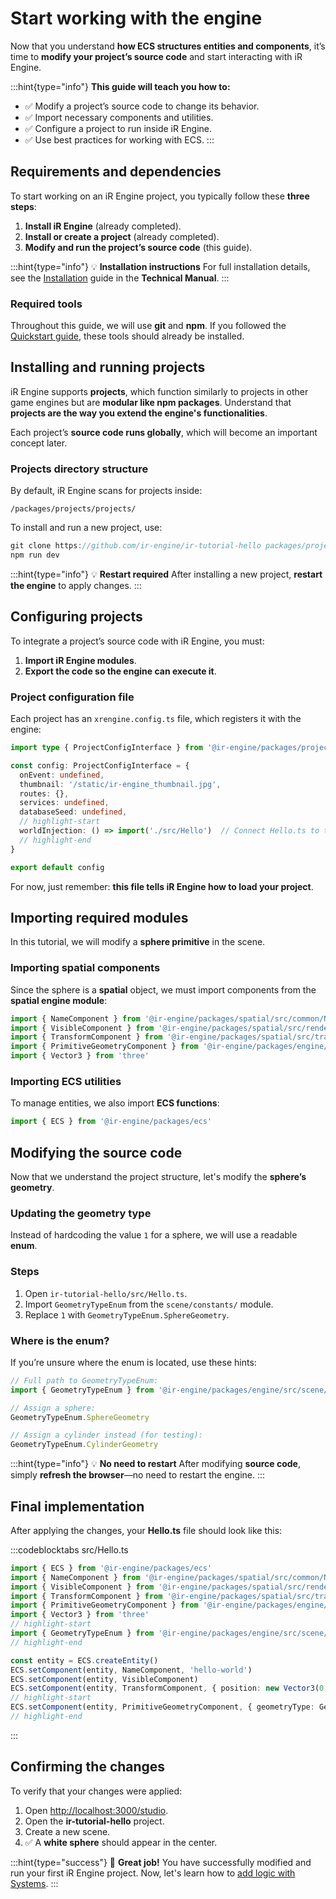# Start working with the engine

Now that you understand **how ECS structures entities and components**, it’s time to **modify your project’s source code** and start interacting with iR Engine.

:::hint{type="info"}
**This guide will teach you how to:**

- ✅ Modify a project’s source code to change its behavior.
- ✅ Import necessary components and utilities.
- ✅ Configure a project to run inside iR Engine.
- ✅ Use best practices for working with ECS.
:::

## Requirements and dependencies

To start working on an iR Engine project, you typically follow these **three steps**:

1. **Install iR Engine** (already completed).
2. **Install or create a project** (already completed).
3. **Modify and run the project’s source code** (this guide).

:::hint{type="info"}
💡 **Installation instructions**
For full installation details, see the [Installation](./../../../manual/01_install/index.md) guide in the **Technical Manual**.
:::

### Required tools

Throughout this guide, we will use **git** and **npm**. If you followed the [Quickstart guide](./../01_quickstart/index.md), these tools should already be installed.

## Installing and running projects

iR Engine supports **projects**, which function similarly to projects in other game engines but are **modular like npm packages**. Understand that **projects are the way you extend the engine's functionalities**.

Each project’s **source code runs globally**, which will become an important concept later.

### **Projects directory structure**

By default, iR Engine scans for projects inside:

```shell
/packages/projects/projects/
```

To install and run a new project, use:

```javascript
git clone https://github.com/ir-engine/ir-tutorial-hello packages/projects/projects/ir-tutorial-hello
npm run dev
```

:::hint{type="info"}
💡 **Restart required**
After installing a new project, **restart the engine** to apply changes.
:::

## Configuring projects

To integrate a project’s source code with iR Engine, you must:

1. **Import iR Engine modules**.
2. **Export the code so the engine can execute it**.

### **Project configuration file**

Each project has an `xrengine.config.ts` file, which registers it with the engine:

```typescript
import type { ProjectConfigInterface } from '@ir-engine/packages/projects/ProjectConfigInterface'

const config: ProjectConfigInterface = {
  onEvent: undefined,
  thumbnail: '/static/ir-engine_thumbnail.jpg',
  routes: {},
  services: undefined,
  databaseSeed: undefined,
  // highlight-start
  worldInjection: () => import('./src/Hello')  // Connect Hello.ts to the engine
  // highlight-end
}

export default config
```

For now, just remember: **this file tells iR Engine how to load your project**.

## Importing required modules

In this tutorial, we will modify a **sphere primitive** in the scene.

### **Importing spatial components**

Since the sphere is a **spatial** object, we must import components from the **spatial engine module**:

```typescript
import { NameComponent } from '@ir-engine/packages/spatial/src/common/NameComponent'
import { VisibleComponent } from '@ir-engine/packages/spatial/src/renderer/components/VisibleComponent'
import { TransformComponent } from '@ir-engine/packages/spatial/src/transform/components/TransformComponent'
import { PrimitiveGeometryComponent } from '@ir-engine/packages/engine/src/scene/components/PrimitiveGeometryComponent'
import { Vector3 } from 'three'
```

### **Importing ECS utilities**

To manage entities, we also import **ECS functions**:

```typescript
import { ECS } from '@ir-engine/packages/ecs'
```

## Modifying the source code

Now that we understand the project structure, let's modify the **sphere’s geometry**.

### **Updating the geometry type**

Instead of hardcoding the value `1` for a sphere, we will use a readable **enum**.

### **Steps**

1. Open `ir-tutorial-hello/src/Hello.ts`.
2. Import `GeometryTypeEnum` from the `scene/constants/` module.
3. Replace `1` with `GeometryTypeEnum.SphereGeometry`.

### **Where is the enum?**

If you’re unsure where the enum is located, use these hints:

```typescript
// Full path to GeometryTypeEnum:
import { GeometryTypeEnum } from '@ir-engine/packages/engine/src/scene/constants/GeometryTypeEnum'

// Assign a sphere:
GeometryTypeEnum.SphereGeometry

// Assign a cylinder instead (for testing):
GeometryTypeEnum.CylinderGeometry
```

:::hint{type="info"}
💡 **No need to restart**
After modifying **source code**, simply **refresh the browser**—no need to restart the engine.
:::

## Final implementation

After applying the changes, your **Hello.ts** file should look like this:

:::codeblocktabs
src/Hello.ts

```typescript
import { ECS } from '@ir-engine/packages/ecs'
import { NameComponent } from '@ir-engine/packages/spatial/src/common/NameComponent'
import { VisibleComponent } from '@ir-engine/packages/spatial/src/renderer/components/VisibleComponent'
import { TransformComponent } from '@ir-engine/packages/spatial/src/transform/components/TransformComponent'
import { PrimitiveGeometryComponent } from '@ir-engine/packages/engine/src/scene/components/PrimitiveGeometryComponent'
import { Vector3 } from 'three'
// highlight-start
import { GeometryTypeEnum } from '@ir-engine/packages/engine/src/scene/constants/GeometryTypeEnum'
// highlight-end

const entity = ECS.createEntity()
ECS.setComponent(entity, NameComponent, 'hello-world')
ECS.setComponent(entity, VisibleComponent)
ECS.setComponent(entity, TransformComponent, { position: new Vector3(0, 1, 0) })
// highlight-start
ECS.setComponent(entity, PrimitiveGeometryComponent, { geometryType: GeometryTypeEnum.SphereGeometry })
// highlight-end
```
:::

## Confirming the changes

To verify that your changes were applied:

1. Open [http://localhost:3000/studio](http://localhost:3000/studio).
2. Open the **ir-tutorial-hello** project.
3. Create a new scene.
4. ✅ A **white sphere** should appear in the center.

:::hint{type="success"}
🎉 **Great job!**
You have successfully modified and run your first iR Engine project.
Now, let's learn how to [add logic with Systems](./03_system.md).
:::

